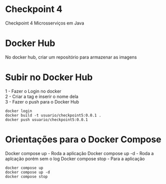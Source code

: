 # Checkpoint 4

Checkpoint 4 Microsserviços em Java


# Docker Hub

No docker hub, criar um repositório para armazenar as imagens


# Subir no Docker Hub

1 - Fazer o Login no docker  
2 - Criar a tag e inserir o nome dela  
3 - Fazer o push para o Docker Hub  

```
docker login
docker build -t usuario/checkpoint5:0.0.1 .
docker push usuario/checkpoint5:0.0.1
```

# Orientações para o Docker Compose

Docker compose up - Roda a aplicação
Docker compose up -d - Roda a aplcação porém sem o log
Docker compose stop - Para a aplicação

```
docker compose up
docker compose up -d
docker compose stop
```

